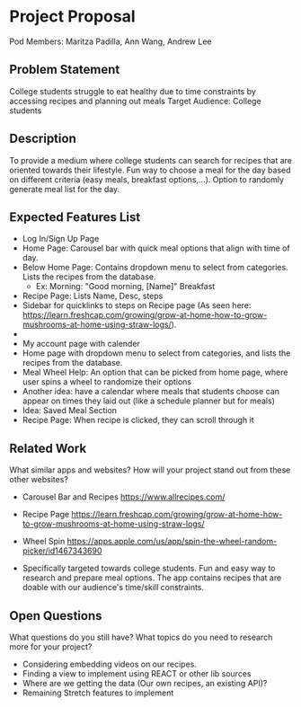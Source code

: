 # Project Proposal

Pod Members: Maritza Padilla, Ann Wang, Andrew Lee

## Problem Statement

College students struggle to eat healthy due to time constraints by accessing recipes and planning out meals
Target Audience: College students

## Description

To provide a medium where college students can search for recipes that are oriented towards their lifestyle. Fun way to choose a meal for the day based on different criteria (easy meals, breakfast options,...). Option to randomly generate meal list for the day.

## Expected Features List

- Log In/Sign Up Page
- Home Page: Carousel bar with quick meal options that align with time of day.
- Below Home Page: Contains dropdown menu to select from categories. Lists the recipes from the database.
    - Ex: Morning: "Good morning, [Name]" Breakfast
- Recipe Page: Lists Name, Desc, steps
- Sidebar for quicklinks to steps on Recipe page (As seen here: https://learn.freshcap.com/growing/grow-at-home-how-to-grow-mushrooms-at-home-using-straw-logs/).
- 
- My account page with calender
- Home page with dropdown menu to select from categories, and lists the recipes from the database.
- Meal Wheel Help: An option that can be picked from home page, where user spins a wheel to randomize their options
- Another idea: have a calendar where meals that students choose can appear on times they laid out (like a schedule planner but for meals)
- Idea: Saved Meal Section
- Recipe Page: When recipe is clicked, they can scroll through it

## Related Work

What similar apps and websites? How will your project stand out from these other websites?
- Carousel Bar and Recipes https://www.allrecipes.com/
- Recipe Page https://learn.freshcap.com/growing/grow-at-home-how-to-grow-mushrooms-at-home-using-straw-logs/
- Wheel Spin https://apps.apple.com/us/app/spin-the-wheel-random-picker/id1467343690

- Specifically targeted towards college students. Fun and easy way to research and prepare meal options. The app contains recipes that are doable with our audience's time/skill constraints.

## Open Questions

What questions do you still have? What topics do you need to research more for your project?
- Considering embedding videos on our recipes.
- Finding a view to implement using REACT or other lib sources
- Where are we getting the data (Our own recipes, an existing API)?
- Remaining Stretch features to implement

